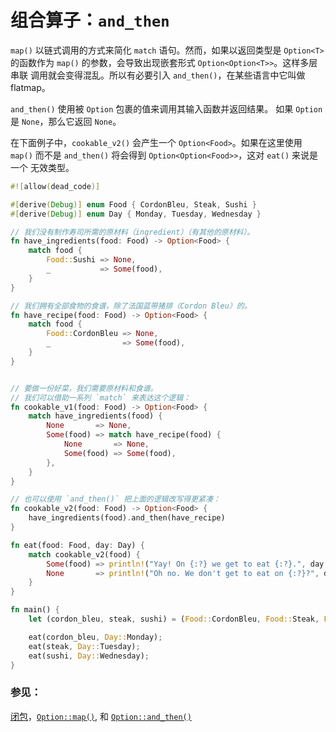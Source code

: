 # 组合算子：`and_then`

`map()` 以链式调用的方式来简化 `match` 语句。然而，如果以返回类型是 `Option<T>`
 的函数作为 `map()` 的参数，会导致出现嵌套形式 `Option<Option<T>>`。这样多层串联
调用就会变得混乱。所以有必要引入 `and_then()`，在某些语言中它叫做 flatmap。

`and_then()` 使用被 `Option` 包裹的值来调用其输入函数并返回结果。 如果 `Option`
 是 `None`，那么它返回 `None`。

在下面例子中，`cookable_v2()` 会产生一个 `Option<Food>`。如果在这里使用 `map()`
而不是 `and_then()` 将会得到 `Option<Option<Food>>`，这对 `eat()` 来说是一个
无效类型。

```rust
#![allow(dead_code)]

#[derive(Debug)] enum Food { CordonBleu, Steak, Sushi }
#[derive(Debug)] enum Day { Monday, Tuesday, Wednesday }

// 我们没有制作寿司所需的原材料（ingredient）（有其他的原材料）。
fn have_ingredients(food: Food) -> Option<Food> {
    match food {
        Food::Sushi => None,
        _           => Some(food),
    }
}

// 我们拥有全部食物的食谱，除了法国蓝带猪排（Cordon Bleu）的。
fn have_recipe(food: Food) -> Option<Food> {
    match food {
        Food::CordonBleu => None,
        _                => Some(food),
    }
}


// 要做一份好菜，我们需要原材料和食谱。
// 我们可以借助一系列 `match` 来表达这个逻辑：
fn cookable_v1(food: Food) -> Option<Food> {
    match have_ingredients(food) {
        None       => None,
        Some(food) => match have_recipe(food) {
            None       => None,
            Some(food) => Some(food),
        },
    }
}

// 也可以使用 `and_then()` 把上面的逻辑改写得更紧凑：
fn cookable_v2(food: Food) -> Option<Food> {
    have_ingredients(food).and_then(have_recipe)
}

fn eat(food: Food, day: Day) {
    match cookable_v2(food) {
        Some(food) => println!("Yay! On {:?} we get to eat {:?}.", day, food),
        None       => println!("Oh no. We don't get to eat on {:?}?", day),
    }
}

fn main() {
    let (cordon_bleu, steak, sushi) = (Food::CordonBleu, Food::Steak, Food::Sushi);

    eat(cordon_bleu, Day::Monday);
    eat(steak, Day::Tuesday);
    eat(sushi, Day::Wednesday);
}
```

### 参见：

[闭包][closures]，[`Option::map()`][map], 和 [`Option::and_then()`][and_then]

[closures]: rust-tutorial/docs/fn/closures.md
[map]: http://doc.rust-lang.org/std/option/enum.Option.html#method.map
[and_then]: http://doc.rust-lang.org/std/option/enum.Option.html#method.and_then
